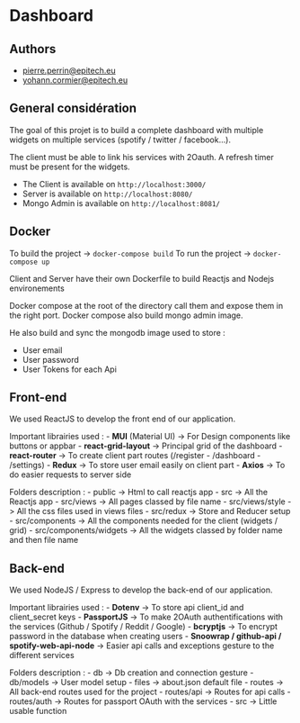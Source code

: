 # **Dashboard**

## **Authors**

- pierre.perrin@epitech.eu
- yohann.cormier@epitech.eu

## **General considération**

The goal of this projet is to build a complete dashboard with multiple widgets on multiple services (spotify / twitter / facebook...).

The client must be able to link his services with 2Oauth.
A refresh timer must be present for the widgets.

- The Client is available on ```http://localhost:3000/```
- Server is available on ```http://localhost:8080/```
- Mongo Admin is available on ```http://localhost:8081/```

## **Docker**

To build the project -> ```docker-compose build```
To run the project -> ```docker-compose up```

Client and Server have their own Dockerfile to build Reactjs and Nodejs environements

Docker compose at the root of the directory call them and expose them in the right port.
Docker compose also build mongo admin image.

He also build and sync the mongodb image used to store :
- User email
- User password
- User Tokens for each Api

## **Front-end**

We used ReactJS to develop the front end of our application.

Important librairies used : 
    - **MUI** (Material UI) -> For Design components like buttons or appbar
    - **react-grid-layout** -> Principal grid of the dashboard
    - **react-router**      -> To create client part routes (/register - /dashboard - /settings)
    - **Redux**             -> To store user email easily on client part
    - **Axios**             -> To do easier requests to server side

Folders description :
    - public                    ->  Html to call reactjs app
    - src                       ->  All the Reactjs app
    - src/views                 ->  All pages classed by file name
    - src/views/style           ->  All the css files used in views files
    - src/redux                 ->  Store and Reducer setup
    - src/components            ->  All the components needed for the client (widgets / grid)
    - src/components/widgets    ->  All the widgets classed by folder name and then file name

## **Back-end**

We used NodeJS / Express to develop the back-end of our application.

Important librairies used : 
    - **Dotenv**        -> To store api client_id and client_secret keys
    - **PassportJS**    -> To make 2OAuth authentifications with the services (Github / Spotify / Reddit / Google)
    - **bcryptjs**      -> To encrypt password in the database when creating users
    - **Snoowrap / github-api / spotify-web-api-node** -> Easier api calls and exceptions gesture to the different services

Folders description :
    - db            ->  Db creation and connection gesture
    - db/models     ->  User model setup
    - files         ->  about.json default file
    - routes        ->  All back-end routes used for the project
    - routes/api    ->  Routes for api calls 
    - routes/auth   ->  Routes for passport OAuth with the services
    - src           ->  Little usable function

